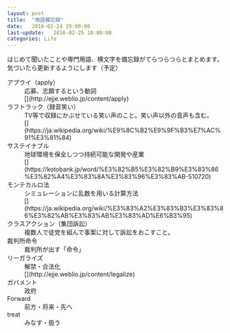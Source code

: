 ```yaml
---
layout: post
title:  "用語備忘録"
date:   2016-02-24 19:00:00
last-update:   2016-02-25 10:00:00
categories: Life
---
```


はじめて聞いたことや専門用語、横文字を備忘録がてらつらつらとまとめます。  
気づいたら更新するようにします（予定）

<dl>
	<dt>アプライ（apply）</dt>
	<dd>応募、志願するという動詞<br />
	[](http://ejje.weblio.jp/content/apply)</dd>
	<dt>ラフトラック（録音笑い）</dt>
	<dd>TV等で収録にかぶせている笑い声のこと。笑い声以外の音声も含む。<br />
	[](https://ja.wikipedia.org/wiki/%E9%8C%B2%E9%9F%B3%E7%AC%91%E3%81%84)</dd>
	<dt>サステイナブル</dt>
	<dd>地球環境を保全しつつ持続可能な開発や産業<br />
	[](https://kotobank.jp/word/%E3%82%B5%E3%82%B9%E3%83%86%E3%82%A4%E3%83%8A%E3%83%96%E3%83%AB-510720)</dd>
	<dt>モンテカルロ法</dt>
	<dd>シミュレーションに乱数を用いる計算方法<br />
	[](https://ja.wikipedia.org/wiki/%E3%83%A2%E3%83%B3%E3%83%86%E3%82%AB%E3%83%AB%E3%83%AD%E6%B3%95)</dd>
	<dt>クラスアクション（集団訴訟）</dt>
	<dd>複数人で徒党を組んで事案に対して訴訟をおこすこと。</dd>
	<dt>裁判所命令</dt>
	<dd>裁判所が出す「命令」</dd>
	<dt>リーガライズ</dt>
	<dd>解禁・合法化<br />
	[](http://ejje.weblio.jp/content/legalize)</dd>
	<dt>ガバメント</dt>
	<dd>政府</dd>
	<dt>Forward</dt>
	<dd>前方・将来・先へ</dd>
	<dt>treat</dt>
	<dd>みなす・扱う</dd>
</dl>